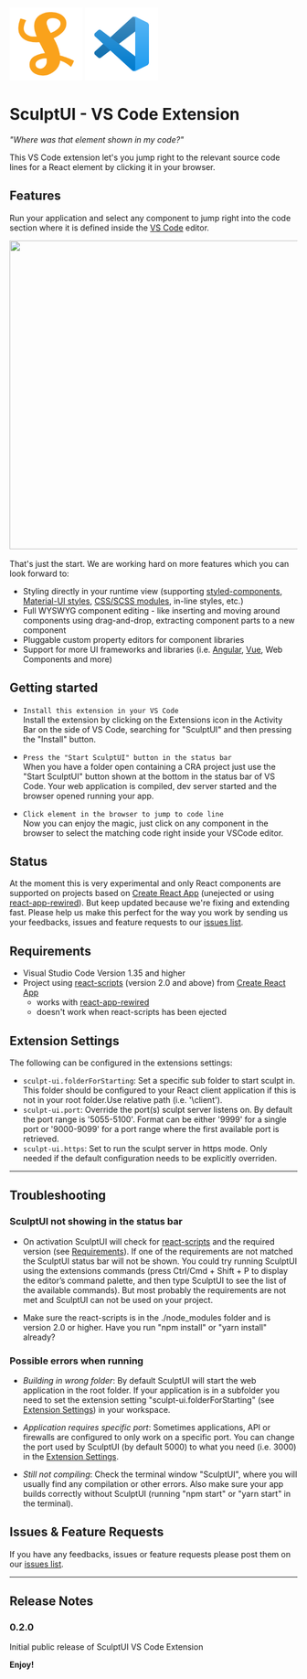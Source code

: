 ![SculptUI Logo](images/sculpt-logo.png)
![VSCode Logo](images/vscode-icon.png)

# SculptUI - VS Code Extension

_"Where was that element shown in my code?"_

This VS Code extension let's you jump right to the relevant source code lines for a React element by clicking it in your browser.

## Features

Run your application and select any component to jump right into the code section where it is defined inside the [VS Code](https://code.visualstudio.com/) editor.

<!-- TODO: Gif showing selection of element. -->
<img src="images/SculptUI-vscode-preview.gif" width="810" height="540" alt="">

That's just the start. We are working hard on more features which you can look forward to:

- Styling directly in your runtime view (supporting [styled-components](https://styled-components.com/), [Material-UI styles](https://material-ui.com/styles/basics/), [CSS/SCSS modules](https://create-react-app.dev/docs/adding-a-css-modules-stylesheet), in-line styles, etc.)
- Full WYSWYG component editing - like inserting and moving around components using drag-and-drop, extracting component parts to a new component
- Pluggable custom property editors for component libraries
- Support for more UI frameworks and libraries (i.e. [Angular](https://angular.io/), [Vue](https://vuejs.org/), Web Components and more)

## Getting started

- `Install this extension in your VS Code`<br/>
  Install the extension by clicking on the Extensions icon in the Activity Bar on the side of VS Code, searching for "SculptUI" and then pressing the "Install" button.

- `Press the "Start SculptUI" button in the status bar`<br/>
  When you have a folder open containing a CRA project just use the "Start SculptUI" button shown at the bottom in the status bar of VS Code. Your web application is compiled, dev server started and the browser opened running your app.

- `Click element in the browser to jump to code line`<br/>
  Now you can enjoy the magic, just click on any component in the browser to select the matching code right inside your VSCode editor.

## Status

At the moment this is very experimental and only React components are supported on projects based on [Create React App](https://create-react-app.dev/) (unejected or using [react-app-rewired](https://github.com/timarney/react-app-rewired)). But keep updated because we're fixing and extending fast. Please help us make this perfect for the way you work by sending us your feedbacks, issues and feature requests to our [issues list](https://github.com/sculptui/vscode/issues).

## Requirements

- Visual Studio Code Version 1.35 and higher
- Project using [react-scripts](https://github.com/facebook/create-react-app/tree/master/packages/react-scripts) (version 2.0 and above) from [Create React App](https://github.com/facebook/create-react-app/)
  - works with [react-app-rewired](https://github.com/timarney/react-app-rewired)
  - doesn't work when react-scripts has been ejected

## Extension Settings

The following can be configured in the extensions settings:

- `sculpt-ui.folderForStarting`: Set a specific sub folder to start sculpt in. This folder should be configured to your React client application if this is not in your root folder.Use relative path (i.e. '\\client').
- `sculpt-ui.port`: Override the port(s) sculpt server listens on. By default the port range is '5055-5100'. Format can be either '9999' for a single port or '9000-9099' for a port range where the first available port is retrieved.
- `sculpt-ui.https`: Set to run the sculpt server in https mode. Only needed if the default configuration needs to be explicitly overriden.

___

## Troubleshooting

  ### SculptUI not showing in the status bar
  
  - On activation SculptUI will check for [react-scripts](https://github.com/facebook/create-react-app/tree/master/packages/react-scripts) and the required version (see [Requirements](#requirements)). If one of the requirements are not matched the SculptUI status bar will not be shown. You could try running SculptUI using the extensions commands (press Ctrl/Cmd + Shift + P to display the editor’s command palette, and then type SculptUI to see the list of the available commands). But most probably the requirements are not met and SculptUI can not be used on your project.

  - Make sure the react-scripts is in the ./node_modules folder and is version 2.0 or higher. Have you run "npm install" or "yarn install" already?

  ### Possible errors when running

  - *Building in wrong folder*: By default SculptUI will start the web application in the root folder. If your application is in a subfolder you need to set the extension setting "sculpt-ui.folderForStarting" (see [Extension Settings](#extension-settings)) in your workspace.

  - *Application requires specific port*: Sometimes applications, API or firewalls are configured to only work on a specific port. You can change the port used by SculptUI (by default 5000) to what you need (i.e. 3000) in the [Extension Settings](#extension-settings).

  - *Still not compiling*: Check the terminal window "SculptUI", where you will usually find any compilation or other errors. Also make sure your app builds correctly without SculptUI (running "npm start" or "yarn start" in the terminal).

## Issues & Feature Requests

If you have any feedbacks, issues or feature requests please post them on our [issues list](https://github.com/sculptui/vscode/issues).

___

## Release Notes

### 0.2.0

Initial public release of SculptUI VS Code Extension

**Enjoy!**
